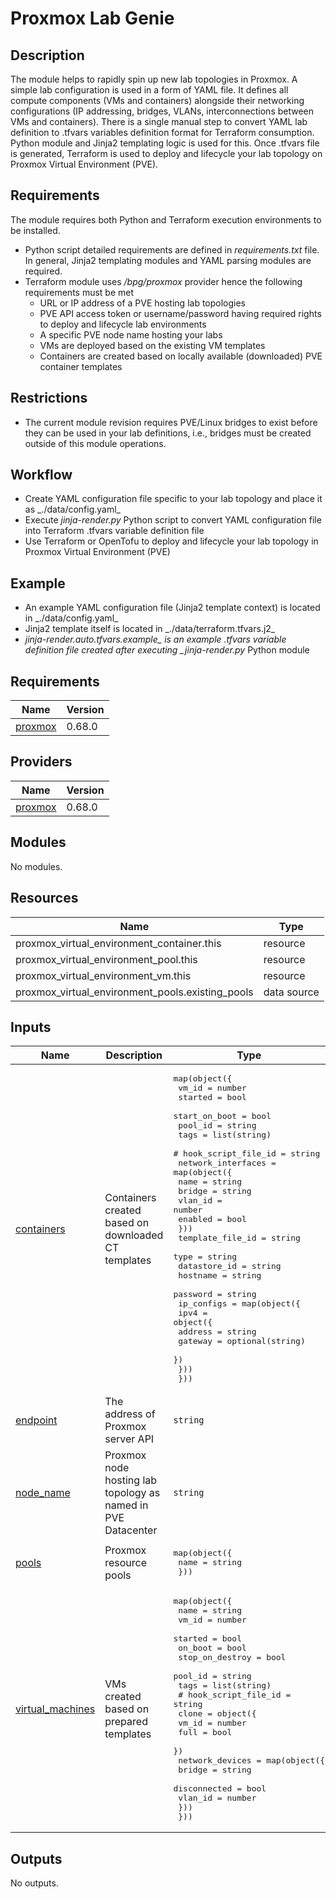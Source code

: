<!-- BEGIN_TF_DOCS -->
# Proxmox Lab Genie
## Description

The module helps to rapidly spin up new lab topologies in Proxmox. A simple lab configuration is used in a form of YAML file. It defines all compute components (VMs and containers) alongside their networking configurations (IP addressing, bridges, VLANs, interconnections between VMs and containers). There is a single manual step to convert YAML lab definition to .tfvars variables definition format for Terraform consumption. Python module and Jinja2 templating logic is used for this. Once .tfvars file is generated, Terraform is used to deploy and lifecycle your lab topology on Proxmox Virtual Environment (PVE).

## Requirements

The module requires both Python and Terraform execution environments to be installed.
- Python script detailed requirements are defined in _requirements.txt_ file. In general, Jinja2 templating modules and YAML parsing modules are required.
- Terraform module uses _/bpg/proxmox_ provider hence the following requirements must be met
  - URL or IP address of a PVE hosting lab topologies
  - PVE API access token or username/password having required rights to deploy and lifecycle lab environments
  - A specific PVE node name hosting your labs
  - VMs are deployed based on the existing VM templates
  - Containers are created based on locally available (downloaded) PVE container templates

## Restrictions

- The current module revision requires PVE/Linux bridges to exist before they can be used in your lab definitions, i.e., bridges must be created outside of this module operations.

## Workflow

- Create YAML configuration file specific to your lab topology and place it as \_./data/config.yaml\_
- Execute _jinja-render.py_ Python script to convert YAML configuration file into Terraform .tfvars variable definition file
- Use Terraform or OpenTofu to deploy and lifecycle your lab topology in Proxmox Virtual Environment (PVE)

## Example

- An example YAML configuration file (Jinja2 template context) is located in \_./data/config.yaml\_
- Jinja2 template itself is located in \_./data/terraform.tfvars.j2\_
- _jinja-render.auto.tfvars.example\_ is an example .tfvars variable definition file created after executing \_jinja-render.py_ Python module

## Requirements

| Name | Version |
|------|---------|
| <a name="requirement_proxmox"></a> [proxmox](#requirement\_proxmox) | 0.68.0 |

## Providers

| Name | Version |
|------|---------|
| <a name="provider_proxmox"></a> [proxmox](#provider\_proxmox) | 0.68.0 |

## Modules

No modules.

## Resources

| Name | Type |
|------|------|
| proxmox_virtual_environment_container.this | resource |
| proxmox_virtual_environment_pool.this | resource |
| proxmox_virtual_environment_vm.this | resource |
| proxmox_virtual_environment_pools.existing_pools | data source |

## Inputs

| Name | Description | Type | Default | Required |
|------|-------------|------|---------|:--------:|
| <a name="input_containers"></a> [containers](#input\_containers) | Containers created based on downloaded CT templates | <pre>map(object({<br/>    vm_id           = number<br/>    started         = bool<br/>    start_on_boot = bool<br/>    pool_id         = string<br/>    tags            = list(string)<br/>    # hook_script_file_id = string<br/>    network_interfaces = map(object({<br/>      name         = string<br/>      bridge       = string<br/>      vlan_id      = number<br/>      enabled      = bool<br/>    }))<br/>    template_file_id = string<br/>    type = string<br/>    datastore_id = string<br/>    hostname        = string<br/>    password        = string<br/>    ip_configs       = map(object({<br/>      ipv4          = object({<br/>        address = string<br/>        gateway = optional(string)<br/>      })<br/>    }))<br/>  }))</pre> | n/a | yes |
| <a name="input_endpoint"></a> [endpoint](#input\_endpoint) | The address of Proxmox server API | `string` | n/a | yes |
| <a name="input_node_name"></a> [node\_name](#input\_node\_name) | Proxmox node hosting lab topology as named in PVE Datacenter | `string` | n/a | yes |
| <a name="input_pools"></a> [pools](#input\_pools) | Proxmox resource pools | <pre>map(object({<br/>    name = string<br/>  }))</pre> | n/a | yes |
| <a name="input_virtual_machines"></a> [virtual\_machines](#input\_virtual\_machines) | VMs created based on prepared templates | <pre>map(object({<br/>    name            = string<br/>    vm_id           = number<br/>    started         = bool<br/>    on_boot         = bool<br/>    stop_on_destroy = bool<br/>    pool_id         = string<br/>    tags            = list(string)<br/>    # hook_script_file_id = string<br/>    clone = object({<br/>      vm_id = number<br/>      full  = bool<br/>    })<br/>    network_devices = map(object({<br/>      bridge       = string<br/>      disconnected = bool<br/>      vlan_id      = number<br/>    }))<br/>  }))</pre> | n/a | yes |

## Outputs

No outputs.
<!-- END_TF_DOCS -->    